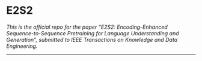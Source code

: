 # E2S2

*This is the official repo for the paper “E2S2: Encoding-Enhanced Sequence-to-Sequence Pretraining for Language Understanding and Generation”, submitted to IEEE Transactions on Knowledge and Data Engineering.*
***
